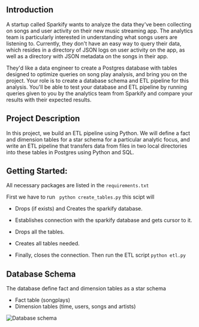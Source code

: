 ## Introduction
A startup called Sparkify wants to analyze the data they've been collecting on songs and user activity on their new music streaming app. The analytics team is particularly interested in understanding what songs users are listening to. Currently, they don't have an easy way to query their data, which resides in a directory of JSON logs on user activity on the app, as well as a directory with JSON metadata on the songs in their app.

They'd like a data engineer to create a Postgres database with tables designed to optimize queries on song play analysis, and bring you on the project. Your role is to create a database schema and ETL pipeline for this analysis. You'll be able to test your database and ETL pipeline by running queries given to you by the analytics team from Sparkify and compare your results with their expected results.

## Project Description
In this project, we build an ETL pipeline using Python. We will define a fact and dimension tables for a star schema for a particular analytic focus, and write an ETL pipeline that transfers data from files in two local directories into these tables in Postgres using Python and SQL.


## Getting Started:

All necessary packages are listed in the ```requirements.txt```

First we have to run
``` python create_tables.py```
this scipt will
- Drops (if exists) and Creates the sparkify database.

- Establishes connection with the sparkify database and gets
    cursor to it.

- Drops all the tables.

- Creates all tables needed.

- Finally, closes the connection.
Then run the ETL script
```python etl.py```

## Database Schema

The database define fact and dimension tables as a star schema
- Fact table (songplays)
- Dimension tables (time, users, songs and artists)

![Database schema](schema.png)

